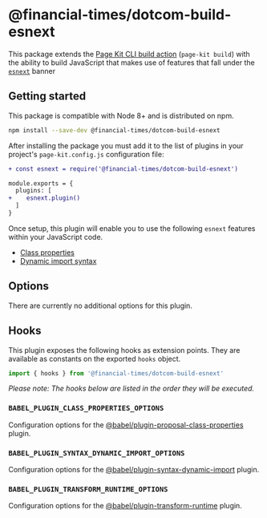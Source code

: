 # @financial-times/dotcom-build-esnext

This package extends the [Page Kit CLI build action][cli] (`page-kit build`) with the ability to build JavaScript that makes use of features that fall under the [`esnext`] banner

[cli]: https://github.com/Financial-Times/anvil/tree/master/packages/dotcom-page-kit-cli#build
[`esnext`]: https://www.freelancinggig.com/blog/2017/07/04/what-is-esnext-is-it-same-as-ecmascript/


## Getting started

This package is compatible with Node 8+ and is distributed on npm.

```sh
npm install --save-dev @financial-times/dotcom-build-esnext
```

After installing the package you must add it to the list of plugins in your project's `page-kit.config.js` configuration file:

```diff
+ const esnext = require('@financial-times/dotcom-build-esnext')

module.exports = {
  plugins: [
+    esnext.plugin()
  ]
}
```

Once setup, this plugin will enable you to use the following `esnext` features within your JavaScript code.

* [Class properties](https://github.com/tc39/proposal-class-public-fields)
* [Dynamic import syntax](https://developers.google.com/web/updates/2017/11/dynamic-import)


## Options

There are currently no additional options for this plugin.


## Hooks

This plugin exposes the following hooks as extension points. They are available as constants on the exported `hooks` object.

```js
import { hooks } from '@financial-times/dotcom-build-esnext'
```

_Please note: The hooks below are listed in the order they will be executed._

### `BABEL_PLUGIN_CLASS_PROPERTIES_OPTIONS`

Configuration options for the [@babel/plugin-proposal-class-properties] plugin.

[@babel/plugin-proposal-class-properties]: https://babeljs.io/docs/en/babel-plugin-proposal-class-properties

### `BABEL_PLUGIN_SYNTAX_DYNAMIC_IMPORT_OPTIONS`

Configuration options for the [@babel/plugin-syntax-dynamic-import] plugin.

[@babel/plugin-syntax-dynamic-import]: https://babeljs.io/docs/en/babel-plugin-syntax-dynamic-import

### `BABEL_PLUGIN_TRANSFORM_RUNTIME_OPTIONS`

Configuration options for the [@babel/plugin-transform-runtime] plugin.

[@babel/plugin-transform-runtime]: https://babeljs.io/docs/en/babel-plugin-transform-runtime
